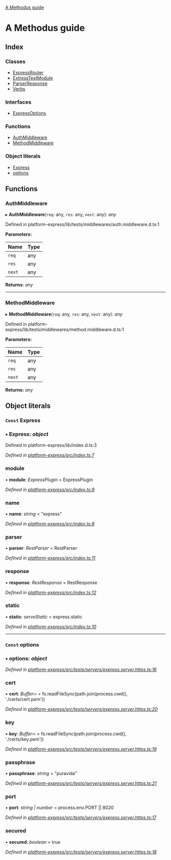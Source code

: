 [A Methodus guide](README.md)

# A Methodus guide

## Index

### Classes

* [ExpressRouter](classes/expressrouter.md)
* [ExtressTestModule](classes/extresstestmodule.md)
* [ParserResponse](classes/parserresponse.md)
* [Verbs](classes/verbs.md)

### Interfaces

* [ExpressOptions](interfaces/expressoptions.md)

### Functions

* [AuthMiddleware](README.md#authmiddleware)
* [MethodMiddleware](README.md#methodmiddleware)

### Object literals

* [Express](README.md#const-express)
* [options](README.md#const-options)

## Functions

###  AuthMiddleware

▸ **AuthMiddleware**(`req`: any, `res`: any, `next`: any): *any*

Defined in platform-express/lib/tests/middlewares/auth.middleware.d.ts:1

**Parameters:**

Name | Type |
------ | ------ |
`req` | any |
`res` | any |
`next` | any |

**Returns:** *any*

___

###  MethodMiddleware

▸ **MethodMiddleware**(`req`: any, `res`: any, `next`: any): *any*

Defined in platform-express/lib/tests/middlewares/method.middleware.d.ts:1

**Parameters:**

Name | Type |
------ | ------ |
`req` | any |
`res` | any |
`next` | any |

**Returns:** *any*

## Object literals

### `Const` Express

### ▪ **Express**: *object*

Defined in platform-express/lib/index.d.ts:3

*Defined in [platform-express/src/index.ts:7](https://github.com/nodulusteam/methodus.dev/blob/fe0d238/modules/platform-express/src/index.ts#L7)*

###  module

• **module**: *ExpressPlugin* = ExpressPlugin

*Defined in [platform-express/src/index.ts:9](https://github.com/nodulusteam/methodus.dev/blob/fe0d238/modules/platform-express/src/index.ts#L9)*

###  name

• **name**: *string* = "express"

*Defined in [platform-express/src/index.ts:8](https://github.com/nodulusteam/methodus.dev/blob/fe0d238/modules/platform-express/src/index.ts#L8)*

###  parser

• **parser**: *RestParser* = RestParser

*Defined in [platform-express/src/index.ts:11](https://github.com/nodulusteam/methodus.dev/blob/fe0d238/modules/platform-express/src/index.ts#L11)*

###  response

• **response**: *RestResponse* = RestResponse

*Defined in [platform-express/src/index.ts:12](https://github.com/nodulusteam/methodus.dev/blob/fe0d238/modules/platform-express/src/index.ts#L12)*

###  static

• **static**: *serveStatic* = express.static

*Defined in [platform-express/src/index.ts:10](https://github.com/nodulusteam/methodus.dev/blob/fe0d238/modules/platform-express/src/index.ts#L10)*

___

### `Const` options

### ▪ **options**: *object*

*Defined in [platform-express/src/tests/servers/express.server.https.ts:16](https://github.com/nodulusteam/methodus.dev/blob/fe0d238/modules/platform-express/src/tests/servers/express.server.https.ts#L16)*

###  cert

• **cert**: *Buffer‹›* = fs.readFileSync(path.join(process.cwd(), './certs/cert.pem'))

*Defined in [platform-express/src/tests/servers/express.server.https.ts:20](https://github.com/nodulusteam/methodus.dev/blob/fe0d238/modules/platform-express/src/tests/servers/express.server.https.ts#L20)*

###  key

• **key**: *Buffer‹›* = fs.readFileSync(path.join(process.cwd(), './certs/key.pem'))

*Defined in [platform-express/src/tests/servers/express.server.https.ts:19](https://github.com/nodulusteam/methodus.dev/blob/fe0d238/modules/platform-express/src/tests/servers/express.server.https.ts#L19)*

###  passphrase

• **passphrase**: *string* = "puravida"

*Defined in [platform-express/src/tests/servers/express.server.https.ts:21](https://github.com/nodulusteam/methodus.dev/blob/fe0d238/modules/platform-express/src/tests/servers/express.server.https.ts#L21)*

###  port

• **port**: *string | number* = process.env.PORT || 8020

*Defined in [platform-express/src/tests/servers/express.server.https.ts:17](https://github.com/nodulusteam/methodus.dev/blob/fe0d238/modules/platform-express/src/tests/servers/express.server.https.ts#L17)*

###  secured

• **secured**: *boolean* = true

*Defined in [platform-express/src/tests/servers/express.server.https.ts:18](https://github.com/nodulusteam/methodus.dev/blob/fe0d238/modules/platform-express/src/tests/servers/express.server.https.ts#L18)*
